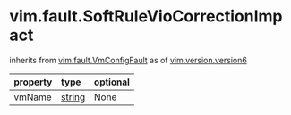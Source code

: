 vim.fault.SoftRuleVioCorrectionImpact
=====================================
inherits from [vim.fault.VmConfigFault](docs/vim.fault.VmConfigFault.md)
as of [vim.version.version6](docs/vim.version.md)

| property | type | optional |
|:---------|:-----|:---------|
| vmName | [string](string.md "string") | None |
